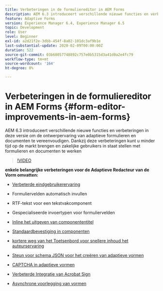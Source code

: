 ```yaml
---
title: Verbeteringen in de formuliereditor in AEM Forms
description: AEM 6.3 introduceert verschillende nieuwe functies en verbeteringen in deze versie om de ontwerpervaring van adaptieve formulieren en documenten te vereenvoudigen. Dankzij deze verbeteringen kunt u minder tijd op de markt brengen en zakelijke gebruikers in staat stellen met formulieren en documenten te werken
feature: Adaptive Forms
version: Experience Manager 6.4, Experience Manager 6.5
topic: Development
role: User
level: Beginner
exl-id: a2d21f2e-3dbb-454f-8a02-101dc3af9b1e
last-substantial-update: 2020-02-09T00:00:00Z
duration: 522
source-git-commit: 03b68057748892c757e0b5315d3a41d0a2e4fc79
workflow-type: tm+mt
source-wordcount: '164'
ht-degree: 0%

---
```


# Verbeteringen in de formuliereditor in AEM Forms {#form-editor-improvements-in-aem-forms}

AEM 6.3 introduceert verschillende nieuwe functies en verbeteringen in deze versie om de ontwerpervaring van adaptieve formulieren en documenten te vereenvoudigen. Dankzij deze verbeteringen kunt u minder tijd op de markt brengen en zakelijke gebruikers in staat stellen met formulieren en documenten te werken

>[!VIDEO](https://video.tv.adobe.com/v/19500?quality=12&learn=on)

**enkele belangrijke verbeteringen voor de Adaptieve Redacteur van de Vorm omvatten:**

* [ Verbeterde eindgebruikerervaring ](https://helpx.adobe.com/nl/aem-forms/6-3/introduction-forms-authoring.html)

* Formuliervelden automatisch invullen
* RTF-tekst voor een tekstvakcomponent
* Gespecialiseerde invoertypen voor formuliervelden

* [ Inline het uitgeven van componententitel ](https://helpx.adobe.com/nl/aem-forms/6-3/introduction-forms-authoring.html)
* [ Standaardbevestiging in componenten ](https://helpx.adobe.com/nl/aem-forms/6-3/introduction-forms-authoring.html)
* [ kortere weg van het Toetsenbord voor snellere inhoud het auteurservaring ](https://helpx.adobe.com/nl/aem-forms/6-3/keyboard-shortcuts.html#AdaptiveFormEditor)
* [ Steun voor schema JSON voor het creëren van adaptieve vormen ](https://helpx.adobe.com/nl/aem-forms/6-3/adaptive-form-json-schema-form-model.html)
* [ CAPTCHA in adaptieve vormen ](https://helpx.adobe.com/nl/aem-forms/6-3/captcha-adaptive-forms.html)
* [ Verbeterde Integratie van Acrobat Sign ](https://helpx.adobe.com/nl/aem-forms/6-3/working-with-adobe-sign.html)
* [ Asynchrone voorlegging van vormen ](https://helpx.adobe.com/nl/aem-forms/6-3/asynchronous-submissions-adaptive-forms.html)
